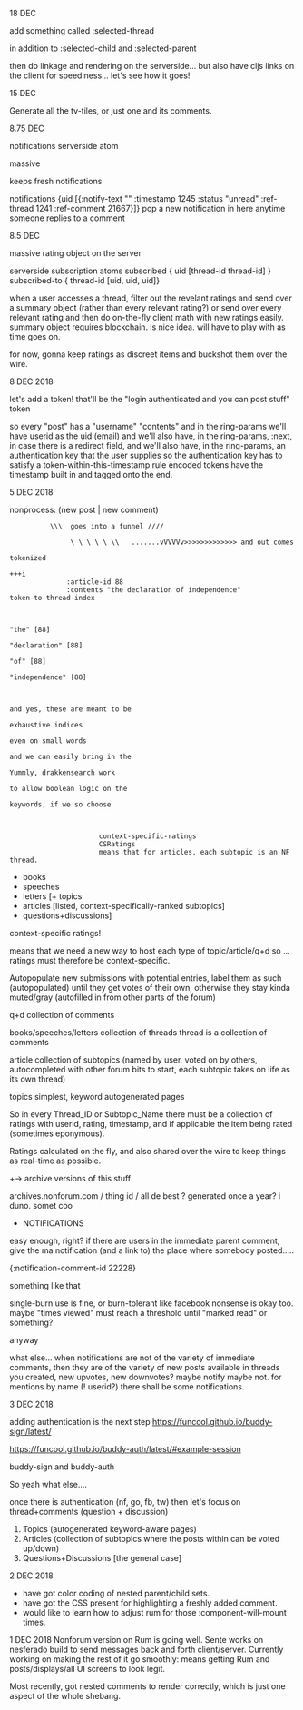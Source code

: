 18 DEC

add something called :selected-thread

in addition to :selected-child and :selected-parent

then do linkage and rendering on the serverside...
but also have cljs links on the client for speediness...
let's see how it goes!

15 DEC

Generate all the tv-tiles, or just one and its comments.


8.75 DEC

notifications serverside atom

massive

keeps fresh notifications

notifications {uid [{:notify-text "" :timestamp 1245 :status "unread" :ref-thread 1241 :ref-comment 21667}]}
pop a new notification in here anytime someone replies to a comment

8.5 DEC

massive rating object on the server

serverside subscription atoms
  subscribed { uid [thread-id thread-id] }
  subscribed-to { thread-id [uid, uid, uid]}

when a user accesses a thread, filter out the revelant ratings and send over a summary object (rather than every relevant rating?) or send over every relevant rating and then do on-the-fly client math with new ratings easily.
summary object requires blockchain.
is nice idea.  will have to play with as time goes on.

for now, gonna keep ratings as discreet items and buckshot them over the wire.




8 DEC 2018

let's add a token!
that'll be the "login authenticated and you can post stuff" token

so every "post" has a "username" "contents" and in the ring-params we'll have userid as the uid (email)
and we'll also have, in the ring-params, :next, in case there is a redirect field,
and we'll also have, in the ring-params, an authentication key that the user supplies
so the authentication key has to satisfy a token-within-this-timestamp rule
encoded tokens have the timestamp built in and tagged onto the end.


5 DEC 2018


nonprocess: (new post | new comment)

              \\\  goes into a funnel ////

                   \ \ \ \ \ \\   .......vVVVVv>>>>>>>>>>>>> and out comes
                                                                             tokenized
                                                                             +++i
                  :article-id 88
                  :contents "the declaration of independence"              token-to-thread-index


                                                                           "the" [88]
                                                                           "declaration" [88]
                                                                           "of" [88]
                                                                           "independence" [88]


                                                                           and yes, these are meant to be
                                                                           exhaustive indices
                                                                           even on small words
                                                                           and we can easily bring in the
                                                                           Yummly, drakkensearch work
                                                                           to allow boolean logic on the
                                                                           keywords, if we so choose



                          context-specific-ratings
                          CSRatings
                          means that for articles, each subtopic is an NF thread.
 + books
 + speeches
 + letters
[+ topics
 + articles [listed, context-specifically-ranked subtopics]
 + questions+discussions]


 context-specific ratings!

 means that we need a new way to host each type of topic/article/q+d
so ... ratings must therefore be context-specific.





Autopopulate new submissions with potential entries, label them as such (autopopulated) until they get votes of their own, otherwise they stay kinda muted/gray (autofilled in from other parts of the forum)




q+d
 collection of comments

books/speeches/letters
  collection of threads
    thread is a collection of comments

article
  collection of subtopics (named by user, voted on by others, autocompleted with other forum bits to start, each subtopic takes on life as its own thread)

topics
  simplest, keyword autogenerated pages



So in every Thread_ID or Subtopic_Name there must be a collection of ratings with userid, rating, timestamp, and if applicable the item being rated (sometimes eponymous).

Ratings calculated on the fly, and also shared over the wire to keep things as real-time as possible.






+-> archive versions of this stuff

archives.nonforum.com / thing id / all de best ?  generated once a year? i duno. somet coo



+ NOTIFICATIONS

easy enough, right?
if there are users in the immediate parent comment, give the ma notification (and a link to) the place where somebody posted.....

{:notification-comment-id 22228}

   something like that

single-burn use is fine, or burn-tolerant like facebook nonsense is okay too. maybe "times viewed" must reach a threshold until "marked read" or something?

anyway

what else... when notifications are not of the variety of immediate comments, then they are of the variety of new posts available in threads you created, new upvotes, new downvotes?  maybe notify maybe not.  for mentions by name (! userid?) there shall be some notifications.





3 DEC 2018

adding authentication is the next step
https://funcool.github.io/buddy-sign/latest/

  https://funcool.github.io/buddy-auth/latest/#example-session

  buddy-sign and buddy-auth

So yeah what else....

once there is authentication (nf, go, fb, tw) then let's focus on thread+comments
(question + discussion)

1. Topics (autogenerated keyword-aware pages)
2. Articles (collection of subtopics where the posts within can be voted up/down)
3. Questions+Discussions [the general case]

2 DEC 2018
 + have got color coding of nested parent/child sets.
 + have got the CSS present for highlighting a freshly added comment.
 + would like to learn how to adjust rum for those :component-will-mount times.


1 DEC 2018
Nonforum version on Rum is going well.
Sente works on nesferado build to send messages back and forth client/server.
Currently working on making the rest of it go smoothly: means getting Rum and posts/displays/all UI screens to look legit.

Most recently, got nested comments to render correctly, which is just one aspect of the whole shebang.
